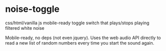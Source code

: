 # noise-toggle
css/html/vanilla js mobile-ready toggle switch that plays/stops playing filtered white noise

Mobile-ready, no deps (not even jquery). Uses the web audio API directly to read a new list of random numbers every time you start the sound again.
